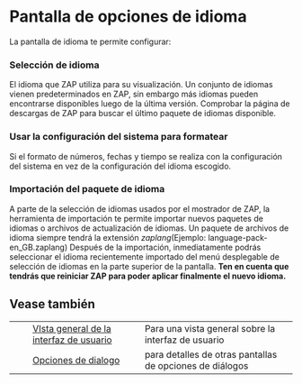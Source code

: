 # Pantalla de opciones de idioma #

La pantalla de idioma te permite configurar:

### Selección de idioma ###

El idioma que ZAP utiliza para su visualización.
Un conjunto de idiomas vienen predeterminados en ZAP, sin embargo más idiomas pueden encontrarse disponibles luego de la última versión.
Comprobar la página de descargas de ZAP para buscar el último paquete de idiomas disponible.


### Usar la configuración del sistema para formatear ###

Si el formato de números, fechas y tiempo se realiza con la configuración del sistema en vez de la configuración del idioma escogido.

### Importación del paquete de idioma ###

A parte de la selección de idiomas usados por el mostrador de ZAP, la herramienta de importación te permite importar nuevos paquetes de idiomas o archivos de actualización de idiomas. Un paquete de archivos de idioma siempre tendrá la extensión *zaplang*(Ejemplo: language-pack-en\_GB.zaplang)
Después de la importación, inmediatamente podrás seleccionar el idioma recientemente importado del menú desplegable de selección de idiomas en la parte superior de la pantalla.
**Ten en cuenta que tendrás que reiniciar ZAP para poder aplicar finalmente el nuevo idioma.**

## Vease también ##

<table> 
 <tbody>
  <tr>
   <td>&nbsp;&nbsp;&nbsp;&nbsp;</td>
   <td> <a href="HelpUiOverview" rel="nofollow">VIsta general de la interfaz de usuario</a></td>
   <td>Para una vista general sobre la interfaz de usuario</td>
  </tr> 
  <tr>
   <td>&nbsp;&nbsp;&nbsp;&nbsp;</td>
   <td> <a href="HelpUiDialogsOptionsOptions" rel="nofollow">Opciones de dialogo</a></td>
   <td>para detalles de otras pantallas de opciones de di&aacute;logos</td>
  </tr> 
 </tbody>
</table>